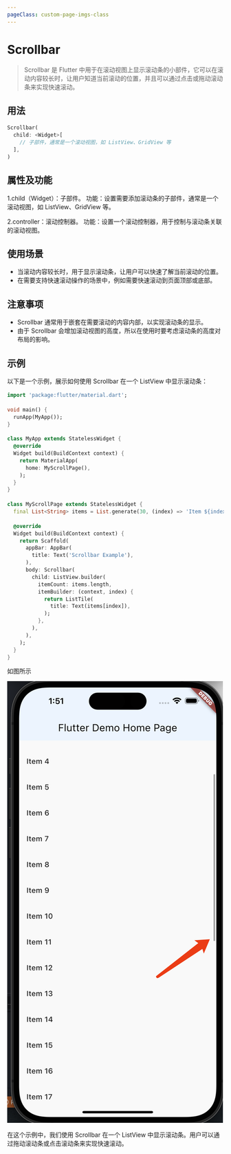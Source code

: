 ```yaml
---
pageClass: custom-page-imgs-class
---
```


# Scrollbar

> Scrollbar 是 Flutter 中用于在滚动视图上显示滚动条的小部件，它可以在滚动内容较长时，让用户知道当前滚动的位置，并且可以通过点击或拖动滚动条来实现快速滚动。

## 用法

```dart
Scrollbar(
  child: <Widget>[
    // 子部件，通常是一个滚动视图，如 ListView、GridView 等
  ],
)
```

## 属性及功能

1.child（Widget）：子部件。
功能：设置需要添加滚动条的子部件，通常是一个滚动视图，如 ListView、GridView 等。

2.controller：滚动控制器。
功能：设置一个滚动控制器，用于控制与滚动条关联的滚动视图。

## 使用场景

- 当滚动内容较长时，用于显示滚动条，让用户可以快速了解当前滚动的位置。
- 在需要支持快速滚动操作的场景中，例如需要快速滚动到页面顶部或底部。

## 注意事项

- Scrollbar 通常用于嵌套在需要滚动的内容内部，以实现滚动条的显示。
- 由于 Scrollbar 会增加滚动视图的高度，所以在使用时要考虑滚动条的高度对布局的影响。

## 示例

以下是一个示例，展示如何使用 Scrollbar 在一个 ListView 中显示滚动条：

```dart
import 'package:flutter/material.dart';

void main() {
  runApp(MyApp());
}

class MyApp extends StatelessWidget {
  @override
  Widget build(BuildContext context) {
    return MaterialApp(
      home: MyScrollPage(),
    );
  }
}

class MyScrollPage extends StatelessWidget {
  final List<String> items = List.generate(30, (index) => 'Item ${index + 1}');

  @override
  Widget build(BuildContext context) {
    return Scaffold(
      appBar: AppBar(
        title: Text('Scrollbar Example'),
      ),
      body: Scrollbar(
        child: ListView.builder(
          itemCount: items.length,
          itemBuilder: (context, index) {
            return ListTile(
              title: Text(items[index]),
            );
          },
        ),
      ),
    );
  }
}
```

如图所示

![Scrollbar-1](./imgs/Scrollbar-1.png)

在这个示例中，我们使用 Scrollbar 在一个 ListView 中显示滚动条。用户可以通过拖动滚动条或点击滚动条来实现快速滚动。
